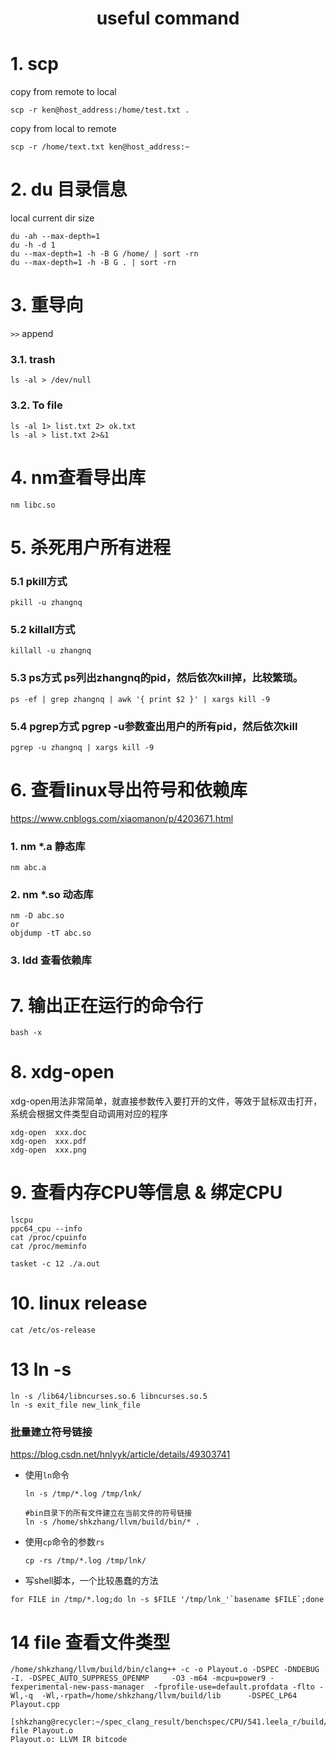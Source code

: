 <h1 align="center">useful command</h1>


# 1. scp

copy from remote to local
```shell
scp -r ken@host_address:/home/test.txt .
```

copy from local to remote
```shell
scp -r /home/text.txt ken@host_address:~
```

# 2. du 目录信息

local current dir size
```shell
du -ah --max-depth=1
du -h -d 1
du --max-depth=1 -h -B G /home/ | sort -rn
du --max-depth=1 -h -B G . | sort -rn
```

# 3. 重导向

`>>` append

### 3.1. trash

```shell
ls -al > /dev/null
```

### 3.2. To file

```shell
ls -al 1> list.txt 2> ok.txt
ls -al > list.txt 2>&1
```

# 4. nm查看导出库

```shell
nm libc.so
```

# 5. 杀死用户所有进程
### 5.1 pkill方式

```shell
pkill -u zhangnq
```
### 5.2 killall方式
```shell
killall -u zhangnq
```
### 5.3 ps方式 ps列出zhangnq的pid，然后依次kill掉，比较繁琐。
```shell
ps -ef | grep zhangnq | awk '{ print $2 }' | xargs kill -9
```
### 5.4 pgrep方式 pgrep -u参数查出用户的所有pid，然后依次kill
```shell
pgrep -u zhangnq | xargs kill -9
```

# 6. 查看linux导出符号和依赖库
https://www.cnblogs.com/xiaomanon/p/4203671.html
### 1. nm *.a 静态库
```shell
nm abc.a
```

### 2. nm *.so 动态库
```shell
nm -D abc.so
or 
objdump -tT abc.so
```

### 3. ldd 查看依赖库


# 7. 输出正在运行的命令行
```shell
bash -x
```





# 8. xdg-open

xdg-open用法非常简单，就直接参数传入要打开的文件，等效于鼠标双击打开，系统会根据文件类型自动调用对应的程序

```shell
xdg-open  xxx.doc
xdg-open  xxx.pdf
xdg-open  xxx.png
```





# 9. 查看内存CPU等信息 & 绑定CPU
```shell
lscpu
ppc64_cpu --info
cat /proc/cpuinfo
cat /proc/meminfo

tasket -c 12 ./a.out
```




# 10. linux release

```shell
cat /etc/os-release
```

# 13 ln -s

```shell
ln -s /lib64/libncurses.so.6 libncurses.so.5
ln -s exit_file new_link_file
```

### 批量建立符号链接

https://blog.csdn.net/hnlyyk/article/details/49303741

- 使用`ln`命令

  ```shell
  ln -s /tmp/*.log /tmp/lnk/
  
  #bin目录下的所有文件建立在当前文件的符号链接
  ln -s /home/shkzhang/llvm/build/bin/* .
  ```

  

- 使用`cp`命令的参数`rs`

  ```shell
  cp -rs /tmp/*.log /tmp/lnk/
  ```

  

- 写shell脚本，一个比较愚蠢的方法

```shell
for FILE in /tmp/*.log;do ln -s $FILE '/tmp/lnk_'`basename $FILE`;done
```



# 14 file 查看文件类型

```shell
/home/shkzhang/llvm/build/bin/clang++ -c -o Playout.o -DSPEC -DNDEBUG -I. -DSPEC_AUTO_SUPPRESS_OPENMP     -O3 -m64 -mcpu=power9 -fexperimental-new-pass-manager  -fprofile-use=default.profdata -flto -Wl,-q  -Wl,-rpath=/home/shkzhang/llvm/build/lib      -DSPEC_LP64  Playout.cpp

[shkzhang@recycler:~/spec_clang_result/benchspec/CPU/541.leela_r/build/build_peak_clang_default.0000]$ file Playout.o
Playout.o: LLVM IR bitcode
```









